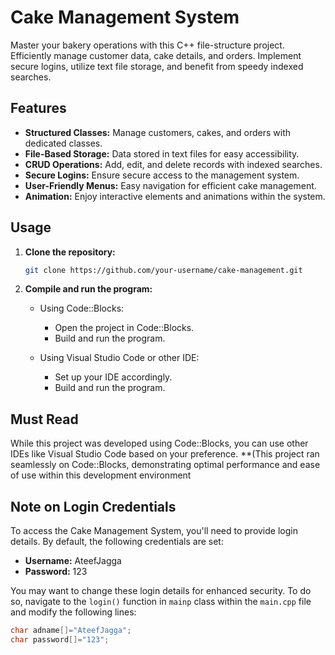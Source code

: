 # Cake Management System

Master your bakery operations with this C++ file-structure project. Efficiently manage customer data, cake details, and orders. Implement secure logins, utilize text file storage, and benefit from speedy indexed searches.

## Features

- **Structured Classes:** Manage customers, cakes, and orders with dedicated classes.
- **File-Based Storage:** Data stored in text files for easy accessibility.
- **CRUD Operations:** Add, edit, and delete records with indexed searches.
- **Secure Logins:** Ensure secure access to the management system.
- **User-Friendly Menus:** Easy navigation for efficient cake management.
- **Animation:** Enjoy interactive elements and animations within the system.

## Usage

1. **Clone the repository:**

    ```bash
    git clone https://github.com/your-username/cake-management.git
    ```

2. **Compile and run the program:**

    - Using Code::Blocks:
        - Open the project in Code::Blocks.
        - Build and run the program.

    - Using Visual Studio Code or other IDE:
        - Set up your IDE accordingly.
        - Build and run the program.

## Must Read

While this project was developed using Code::Blocks, you can use other IDEs like Visual Studio Code based on your preference.
**(This project ran seamlessly on Code::Blocks, demonstrating optimal performance and ease of use within this development environment

## Note on Login Credentials

To access the Cake Management System, you'll need to provide login details. By default, the following credentials are set:

- **Username:** AteefJagga
- **Password:** 123

You may want to change these login details for enhanced security. To do so, navigate to the `login()` function in `mainp` class within the `main.cpp` file and modify the following lines:

```cpp
char adname[]="AteefJagga";
char password[]="123";
